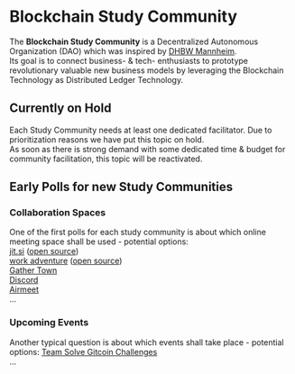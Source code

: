 # Blockchain Study Community
The **Blockchain Study Community** is a Decentralized Autonomous Organization (DAO) which was inspired by [DHBW Mannheim](https://www.mannheim.dhbw.de/).  
Its goal is to connect business- & tech- enthusiasts to prototype revolutionary valuable new business models by leveraging the Blockchain Technology as Distributed Ledger Technology.

## Currently on Hold 
Each Study Community needs at least one dedicated facilitator. Due to prioritization reasons we have put this topic on hold.  
As soon as there is strong demand with some dedicated time & budget for community facilitation, this topic will be reactivated. 

## Early Polls for new Study Communities
### Collaboration Spaces
One of the first polls for each study community is about which online meeting space shall be used - potential options:   
[jit.si](https://meet.jit.si/) ([open source](https://github.com/jitsi))    
[work adventure](https://workadventu.re/) ([open source](https://github.com/thecodingmachine/workadventure))  
[Gather Town](https://www.gather.town)  
[Discord](https://discord.gg/pPqBzETb)    
[Airmeet](https://www.airmeet.com)   
... 
 
### Upcoming Events
Another typical question is about which events shall take place - potential options:
[Team Solve Gitcoin Challenges](https://gitcoin.co/)   
...  
